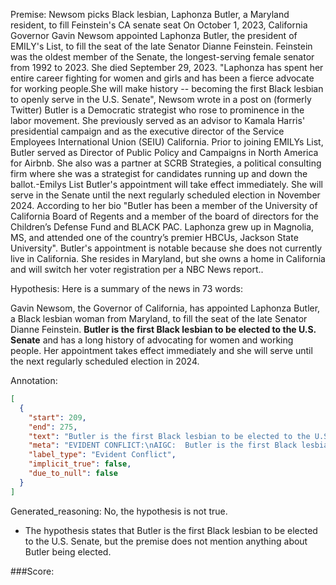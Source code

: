 
Premise:
Newsom picks Black lesbian, Laphonza Butler, a Maryland resident, to fill Feinstein's CA senate seat
On October 1, 2023, California Governor Gavin Newsom appointed Laphonza Butler, the president of EMILY's List, to fill the seat of the late Senator Dianne Feinstein.
Feinstein was the oldest member of the Senate, the longest-serving female senator from 1992 to 2023. She died September 29, 2023.
"Laphonza has spent her entire career fighting for women and girls and has been a fierce advocate for working people.She will make history -- becoming the first Black lesbian to openly serve in the U.S. Senate", Newsom wrote in a post on (formerly Twitter)
Butler is a Democratic strategist who rose to prominence in the labor movement. She previously served as an advisor to Kamala Harris' presidential campaign and as the executive director of the Service Employees International Union (SEIU) California.
Prior to joining EMILYs List, Butler served as Director of Public Policy and Campaigns in North America for Airbnb. She also was a partner at SCRB Strategies, a political consulting firm where she was a strategist for candidates running up and down the ballot.-Emilys List
Butler's appointment will take effect immediately. She will serve in the Senate until the next regularly scheduled election in November 2024.
According to her bio "Butler has been a member of the University of California Board of Regents and a member of the board of directors for the Children’s Defense Fund and BLACK PAC. Laphonza grew up in Magnolia, MS, and attended one of the country’s premier HBCUs, Jackson State University".
Butler's appointment is notable because she does not currently live in California. She resides in Maryland, but she owns a home in California and will switch her voter registration per a NBC News report..

Hypothesis:
Here is a summary of the news in 73 words:

Gavin Newsom, the Governor of California, has appointed Laphonza Butler, a Black lesbian woman from Maryland, to fill the seat of the late Senator Dianne Feinstein. **Butler is the first Black lesbian to be elected to the U.S. Senate** and has a long history of advocating for women and working people. Her appointment takes effect immediately and she will serve until the next regularly scheduled election in 2024.

Annotation:
```json
[
  {
    "start": 209,
    "end": 275,
    "text": "Butler is the first Black lesbian to be elected to the U.S. Senate",
    "meta": "EVIDENT CONFLICT:\nAIGC:  Butler is the first Black lesbian to be \"elected\" to the U.S. Senate\nOriginal:  \"the first Black lesbian to openly serve in the U.S. Senate\"",
    "label_type": "Evident Conflict",
    "implicit_true": false,
    "due_to_null": false
  }
]
```

Generated_reasoning:
No, the hypothesis is not true. 
- The hypothesis states that Butler is the first Black lesbian to be elected to the U.S. Senate, but the premise does not mention anything about Butler being elected.

###Score:
